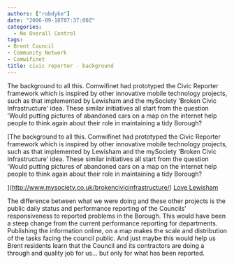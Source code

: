 ```yaml
---
authors: ["robdyke"]
date: "2006-09-18T07:37:00Z"
categories:
  - No Overall Control
tags:
- Brent Council
- Community Network
- Comwifinet
title: civic reporter - background
---
```

The background to all this. Comwifinet had prototyped the Civic Reporter framework which is inspired by other innovative mobile technology projects, such as that implemented by Lewisham and the mySociety 'Broken Civic Infrastructure' idea. These similar initiatives all start from the question 'Would putting pictures of abandoned cars on a map on the internet help people to think again about their role in maintaining a tidy Borough?
  
[The background to all this. Comwifinet had prototyped the Civic Reporter framework which is inspired by other innovative mobile technology projects, such as that implemented by Lewisham and the mySociety 'Broken Civic Infrastructure' idea. These similar initiatives all start from the question 'Would putting pictures of abandoned cars on a map on the internet help people to think again about their role in maintaining a tidy Borough?
  
](http://www.mysociety.co.uk/brokencivicinfrastructure/) [Love Lewisham](http://www.lovelewisham.org)

The difference between what we were doing and these other projects is the public daily status and performance reporting of the Councils' responsiveness to reported problems in the Borough. This would have been a steep change from the current performance reporting for departments. Publishing the information online, on a map makes the scale and distribution of the tasks facing the council public. And just maybe this would help us Brent residents learn that the Council and its contractors are doing a through and quality job for us... but only for what has been reported.